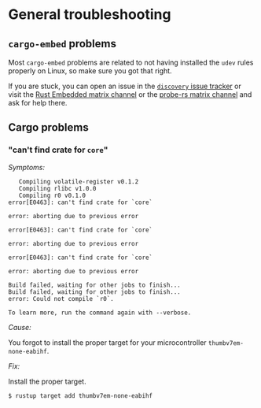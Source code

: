 # General troubleshooting

## `cargo-embed` problems

Most `cargo-embed` problems are related to not having installed the `udev` rules properly on
Linux, so make sure you got that right.

If you are stuck, you can open an issue in the [`discovery` issue tracker] or visit the [Rust
Embedded matrix channel] or the [probe-rs matrix channel] and ask for help there.

[`discovery` issue tracker]: https://github.com/rust-embedded/discovery/issues
[Rust Embedded matrix channel]: https://matrix.to/#/#rust-embedded:matrix.org
[probe-rs matrix channel]: https://matrix.to/#/#probe-rs:matrix.org

## Cargo problems

### "can't find crate for `core`"

*Symptoms:*

```
   Compiling volatile-register v0.1.2
   Compiling rlibc v1.0.0
   Compiling r0 v0.1.0
error[E0463]: can't find crate for `core`

error: aborting due to previous error

error[E0463]: can't find crate for `core`

error: aborting due to previous error

error[E0463]: can't find crate for `core`

error: aborting due to previous error

Build failed, waiting for other jobs to finish...
Build failed, waiting for other jobs to finish...
error: Could not compile `r0`.

To learn more, run the command again with --verbose.
```

*Cause:*

You forgot to install the proper target for your microcontroller `thumbv7em-none-eabihf`.

*Fix:*

Install the proper target.

``` console
$ rustup target add thumbv7em-none-eabihf
```
